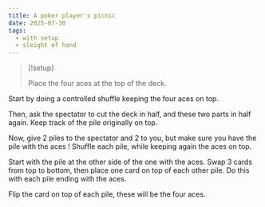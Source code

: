 ```yaml
---
title: A poker player's picnic
date: 2025-07-30
tags:
  - with setup
  - sleight of hand
---
```


> [!setup]
>
> Place the four aces at the top of the deck.

Start by doing a controlled shuffle keeping the four aces on top.

Then, ask the spectator to cut the deck in half, and these two parts in half again. Keep track of the pile originally on top.

Now, give 2 piles to the spectator and 2 to you, but make sure you have the pile with the aces ! Shuffle each pile, while keeping again the aces on top.

Start with the pile at the other side of the one with the aces. Swap 3 cards from top to bottom, then place one card on top of each other pile. Do this with each pile ending with the aces.

Flip the card on top of each pile, these will be the four aces.